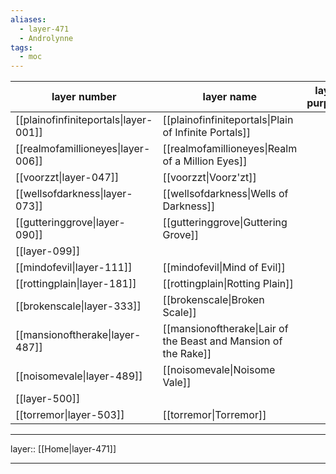 ```yaml
---
aliases:
  - layer-471
  - Androlynne
tags:
  - moc
---
```



| layer number                          | layer name                                                      | layer purpose |
| ------------------------------------- | --------------------------------------------------------------- | ------------- |
| [[plainofinfiniteportals\|layer-001]] | [[plainofinfiniteportals\|Plain of Infinite Portals]]           |               |
| [[realmofamillioneyes\|layer-006]]    | [[realmofamillioneyes\|Realm of a Million Eyes]]                |               |
| [[voorzzt\|layer-047]]                | [[voorzzt\|Voorz'zt]]                                           |               |
| [[wellsofdarkness\|layer-073]]        | [[wellsofdarkness\|Wells of Darkness]]                          |               |
| [[gutteringgrove\|layer-090]]         | [[gutteringgrove\|Guttering Grove]]                             |               |
| [[layer-099]]                         |                                                                 |               |
| [[mindofevil\|layer-111]]             | [[mindofevil\|Mind of Evil]]                                    |               |
| [[rottingplain\|layer-181]]           | [[rottingplain\|Rotting Plain]]                                 |               |
| [[brokenscale\|layer-333]]            | [[brokenscale\|Broken Scale]]                                   |               |
| [[mansionoftherake\|layer-487]]       | [[mansionoftherake\|Lair of the Beast and Mansion of the Rake]] |               |
| [[noisomevale\|layer-489]]            | [[noisomevale\|Noisome Vale]]                                   |               |
| [[layer-500]]                         |                                                                 |               |
| [[torremor\|layer-503]]               | [[torremor\|Torremor]]                                          |               |


***

layer:: [[Home|layer-471]]

***

